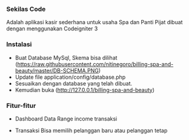 ### Sekilas Code
Adalah aplikasi kasir sederhana untuk usaha Spa dan Panti Pijat dibuat dengan menggunakan Codeigniter 3
### Instalasi
- Buat Database MySql, Skema bisa dilihat (https://raw.githubusercontent.com/nitinegoro/billing-spa-and-beauty/master/DB-SCHEMA.PNG)
- Update file application/config/database.php 
- Sesuaikan dengan database yang telah dibuat.
- Kemudian buka (http://127.0.0.1/billing-spa-and-beauty)

### Fitur-fitur
- Dashboard Data
Range income transaksi

- Transaksi 
Bisa memilih pelanggan baru atau pelanggan tetap 
